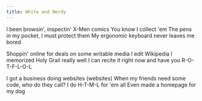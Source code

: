 ```yaml
---
title: White and Nerdy
---
```


I been browsin', inspectin' X-Men comics
You know I collect 'em
The pens in my pocket, I must protect them
My ergonomic keyboard never leaves me bored

Shoppin' online for deals on some writable media
I edit Wikipedia
I memorized Holy Grail really well
I can recite it right now and have you R-O-T-F-L-O-L

I got a business doing websites (websites)
When my friends need some code, who do they call?
I do H-T-M-L for 'em all
Even made a homepage for my dog

